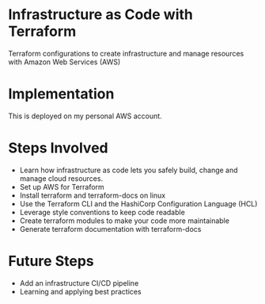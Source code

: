 # Infrastructure as Code with Terraform

Terraform configurations to create infrastructure and manage resources with Amazon Web Services (AWS)

# Implementation

This is deployed on my personal AWS account.

# Steps Involved
- Learn how infrastructure as code lets you safely build, change and manage cloud resources.
- Set up AWS for Terraform
- Install terraform and terraform-docs on linux
- Use the Terraform CLI and the HashiCorp Configuration Language (HCL)  
- Leverage style conventions to keep code readable
- Create terraform modules to make your code more maintainable
- Generate terraform documentation with terraform-docs

# Future Steps
- Add an infrastructure CI/CD pipeline
- Learning and applying best practices 
